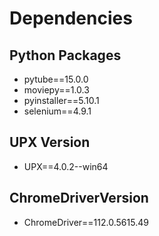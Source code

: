 # Dependencies
## Python Packages
- pytube==15.0.0
- moviepy==1.0.3
- pyinstaller==5.10.1
- selenium==4.9.1
## UPX Version
- UPX==4.0.2--win64
## ChromeDriverVersion
- ChromeDriver==112.0.5615.49
